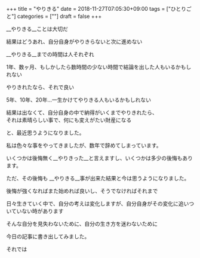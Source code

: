 +++
title = "やりきる"
date = 2018-11-27T07:05:30+09:00
tags = ["ひとりごと"]
categories = [""]
draft = false
+++

__やりきる__ことは大切だ

結果はどうあれ、自分自身がやりきらないと次に進めない

__やりきる__までの時間は人それぞれ

1年、数ヶ月、もしかしたら数時間の少ない時間で結論を出した人もいるかもしれない

やりきれたなら、それで良い

5年、10年、20年…一生かけてやりきる人もいるかもしれない

結果は出なくて、自分自身の中で納得がいくまでやりきれたら、  
それは素晴らしい事で、何にも変えがたい財産になる

と、最近思うようになりました。

私は色々な事をやってきましたが、数年で辞めてしまっています。

いくつかは後悔無く__やりきった__と言えますし、いくつかは多少の後悔もあります。

ただ、その後悔も __やりきる__事が出来た結果と今は思うようになりました。

後悔が強くなればまた始めれば良いし、そうでなければそれまで

日々生きていく中で、自分の考えは変化しますが、自分自身がその変化に追いついていない時があります

そんな自分を見失わないために、自分の生き方を迷わないために

今日の記事に書き出してみました。

それでは

